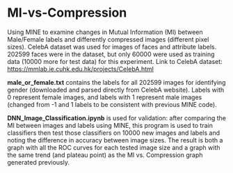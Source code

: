 # MI-vs-Compression
Using MINE to examine changes in Mutual Information (MI) between Male/Female labels and differently compressed images (different pixel sizes).
CelebA dataset was used for images of faces and attribute labels. 202599 faces were in the dataset, but only 60000 were used as training data (10000 more for test data) for this experiment. Link to CelebA dataset: https://mmlab.ie.cuhk.edu.hk/projects/CelebA.html

**male_or_female.txt** contains the labels for all 202599 images for identifying gender (downloaded and parsed directly from CelebA website). Labels with 0 represent female images, and labels with 1 represent male images (changed from -1 and 1 labels to be consistent with previous MINE code).  

**DNN_Image_Classification.ipynb** is used for validation: after comparing the MI between images and labels using MINE, this program is used to train classifiers then test those classifiers on 10000 new images and labels and noting the difference in accuracy between image sizes. The result is both a graph with all the ROC curves for each tested image size and a graph with the same trend (and plateau point) as the MI vs. Compression graph generated previously.

